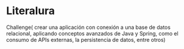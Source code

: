 # Literalura
Challenge( crear una aplicación con conexión a una base de datos relacional, aplicando conceptos avanzados de Java y Spring, como el consumo de APIs externas, la persistencia de datos, entre otros)
